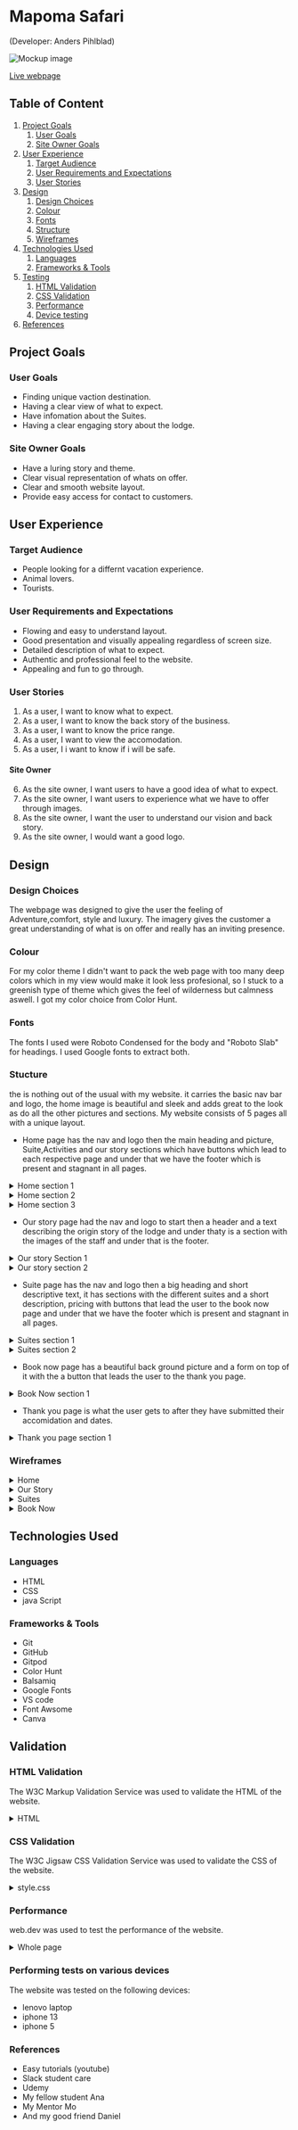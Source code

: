 # Mapoma Safari
(Developer: Anders Pihlblad)

![Mockup image](docs/wireframes/i_am_responsive/iamresponsive.jpg)

[Live webpage](http://anderspihlblad11.github.io/CI_PP1_MPS/)

## Table of Content

1. [Project Goals](#project-goals)
    1. [User Goals](#user-goals)
    2. [Site Owner Goals](#site-owner-goals)
2. [User Experience](#user-experience)
    1. [Target Audience](#target-audience)
    2. [User Requirements and Expectations](#user-requirements-and-expectations)
    3. [User Stories](#user-stories)
3. [Design](#design)
    1. [Design Choices](#design-choices)
    2. [Colour](#colours)
    3. [Fonts](#fonts)
    4. [Structure](#structure)
    5. [Wireframes](#wireframes)
4. [Technologies Used](#technologies-used)
    1. [Languages](#languages)
    2. [Frameworks & Tools](#frameworks-&-tools)
5. [Testing](#validation)
    1. [HTML Validation](#HTML-validation)
    2. [CSS Validation](#CSS-validation)
    3. [Performance](#performance)
    4. [Device testing](#performing-tests-on-various-devices)
5. [References](#references)

## Project Goals 

### User Goals
- Finding unique vaction destination.
- Having a clear view of what to expect.
- Have infomation about the Suites.
- Having a clear engaging story about the lodge.

### Site Owner Goals
- Have a luring story and theme.
- Clear visual representation of whats on offer.
- Clear and smooth website layout.
- Provide easy access for contact to customers.

## User Experience

### Target Audience
- People looking for a differnt vacation experience.
- Animal lovers.
- Tourists.

### User Requirements and Expectations

- Flowing and easy to understand layout.
- Good presentation and visually appealing regardless of screen size.
- Detailed description of what to expect.
- Authentic and professional feel to the website.
- Appealing and fun to go through.

### User Stories
1. As a user, I want to know what to expect.
2. As a user, I want to know the back story of the business.
3. As a user, I want to know the price range.
4. As a user, I want to view the accomodation.
5. As a user, I i want to know if i will be safe.

#### Site Owner 
6. As the site owner, I want users to have a good idea of what to expect.
7. As the site owner, I want users to experience what we have to offer through images.
8. As the site owner, I want the user to understand our vision and back story.
9. As the site owner, I would want a good logo.

## Design

### Design Choices
The webpage was designed to give the user the feeling of Adventure,comfort, style and luxury. The imagery gives the customer a great understanding of what is on offer and really has an inviting presence.

### Colour
For my color theme I didn't want to pack the web page with too many deep colors which in my view would make it look less profesional, so I stuck to a greenish type of theme which gives the feel of wilderness but calmness aswell. I got my color choice from Color Hunt.

### Fonts
The fonts I used were Roboto Condensed for the body and "Roboto Slab" for headings. I used Google fonts to extract both.

### Stucture
the is nothing out of the usual with my website. it carries the basic nav bar and logo, the home image is beautiful and sleek and adds great to the look as do all the other pictures and sections. My website consists of 5 pages all with a unique layout.

- Home page has the nav and logo then the main heading and picture, Suite,Activities and our story sections which have buttons which lead to each respective page and under that we have the footer which is present and stagnant in all pages. 

<details><summary>Home section 1</summary>
<img src="docs/wireframes/pages/hp_section1.png">
</details>
<details><summary>Home section 2</summary>
<img src="docs/wireframes/pages/hp_section2.png">
</details>
<details><summary>Home section 3</summary>
<img src="docs/wireframes/pages/hp_section3.png">
</details>

- Our story page had the nav and logo to start then a header and a text describing the origin story of the lodge and under thaty is a section with the images of the staff and under that is the footer.

<details><summary>Our story Section 1</summary>
<img src="docs/wireframes/pages/os_section1.png">
</details>
<details><summary>Our story section 2</summary>
<img src="docs/wireframes/pages/os_section2.png">
</details>


- Suite page has the nav and logo then a big heading and short descriptive text, it has sections with the different suites and a short description, pricing with buttons that lead the user to the book now page and under that we have the footer which is present and stagnant in all pages.

<details><summary>Suites section 1</summary>
<img src="docs/wireframes/pages/s_section1.png">
</details>
<details><summary>Suites section 2</summary>
<img src="docs/wireframes/pages/s_section2.png">
</details>


- Book now page has a beautiful back ground picture and a form on top of it with the a button that leads the user to the thank you page.
<details><summary>Book Now section 1</summary>
<img src="docs/wireframes/pages/bp_section1.png">
</details>

- Thank you page is what the user gets to after they have submitted their accomidation and dates.
<details><summary>Thank you page section 1</summary>
<img src="docs/wireframes/pages/ty_page.png">
</details>


### Wireframes
<details><summary>Home</summary>
<img src="docs/wireframes/homepage-wireframe.png">
</details>
<details><summary>Our Story</summary>
<img src="docs/wireframes/ourstory-wireframe.png">
</details>
<details><summary>Suites</summary>
<img src="docs/wireframes/suites-wireframe.png">
</details>
<details><summary>Book Now</summary>
<img src="docs/wireframes/booknow-wireframe.png">
</details>

## Technologies Used

### Languages
- HTML
- CSS
- java Script

### Frameworks & Tools
- Git
- GitHub
- Gitpod
- Color Hunt
- Balsamiq
- Google Fonts
- VS code
- Font Awsome
- Canva

## Validation

### HTML Validation
The W3C Markup Validation Service was used to validate the HTML of the website. 

<details><summary>HTML</summary>
<img src="docs/wireframes/validations/html_validation.png">
</details>

### CSS Validation
The W3C Jigsaw CSS Validation Service was used to validate the CSS of the website.
<details><summary>style.css</summary>
<img src="docs/wireframes/validations/css_validation.png">
</details>

### Performance 
web.dev was used to test the performance of the website. 

<details><summary>Whole page</summary>
<img src="docs/wireframes/performance/performance.png">
</details>

### Performing tests on various devices 
The website was tested on the following devices:
- lenovo laptop
- iphone 13
- iphone 5

### References
- Easy tutorials    (youtube)
- Slack student care
- Udemy
- My fellow student Ana
- My Mentor Mo 
- And my good friend Daniel

















